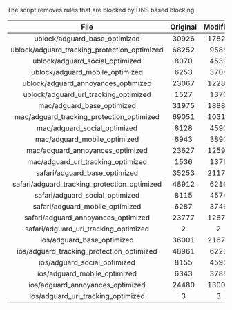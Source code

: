 The script removes rules that are blocked by DNS based blocking.


| File | Original | Modified |
|:----:|:-----:|:-----:|
| ublock/adguard_base_optimized | 30926 | 17823 |
| ublock/adguard_tracking_protection_optimized | 68252 | 9588 |
| ublock/adguard_social_optimized | 8070 | 4539 |
| ublock/adguard_mobile_optimized | 6253 | 3708 |
| ublock/adguard_annoyances_optimized | 23067 | 12289 |
| ublock/adguard_url_tracking_optimized | 1527 | 1370 |
| mac/adguard_base_optimized | 31975 | 18883 |
| mac/adguard_tracking_protection_optimized | 69051 | 10317 |
| mac/adguard_social_optimized | 8128 | 4590 |
| mac/adguard_mobile_optimized | 6943 | 3890 |
| mac/adguard_annoyances_optimized | 23627 | 12596 |
| mac/adguard_url_tracking_optimized | 1536 | 1379 |
| safari/adguard_base_optimized | 35253 | 21172 |
| safari/adguard_tracking_protection_optimized | 48912 | 6216 |
| safari/adguard_social_optimized | 8115 | 4574 |
| safari/adguard_mobile_optimized | 6287 | 3746 |
| safari/adguard_annoyances_optimized | 23777 | 12673 |
| safari/adguard_url_tracking_optimized | 2 | 2 |
| ios/adguard_base_optimized | 36001 | 21678 |
| ios/adguard_tracking_protection_optimized | 48961 | 6226 |
| ios/adguard_social_optimized | 8155 | 4595 |
| ios/adguard_mobile_optimized | 6343 | 3788 |
| ios/adguard_annoyances_optimized | 24480 | 13003 |
| ios/adguard_url_tracking_optimized | 3 | 3 |